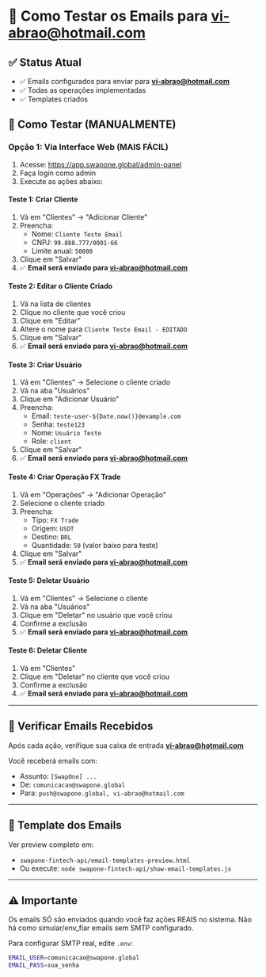 # 📧 Como Testar os Emails para vi-abrao@hotmail.com

## ✅ Status Atual

- ✅ Emails configurados para enviar para **vi-abrao@hotmail.com**
- ✅ Todas as operações implementadas
- ✅ Templates criados

## 🚀 Como Testar (MANUALMENTE)

### Opção 1: Via Interface Web (MAIS FÁCIL)

1. Acesse: https://app.swapone.global/admin-panel
2. Faça login como admin
3. Execute as ações abaixo:

#### Teste 1: Criar Cliente
1. Vá em "Clientes" → "Adicionar Cliente"
2. Preencha:
   - Nome: `Cliente Teste Email`
   - CNPJ: `99.888.777/0001-66`
   - Limite anual: `50000`
3. Clique em "Salvar"
4. ✅ **Email será enviado para vi-abrao@hotmail.com**

#### Teste 2: Editar o Cliente Criado
1. Vá na lista de clientes
2. Clique no cliente que você criou
3. Clique em "Editar"
4. Altere o nome para `Cliente Teste Email - EDITADO`
5. Clique em "Salvar"
6. ✅ **Email será enviado para vi-abrao@hotmail.com**

#### Teste 3: Criar Usuário
1. Vá em "Clientes" → Selecione o cliente criado
2. Vá na aba "Usuários"
3. Clique em "Adicionar Usuário"
4. Preencha:
   - Email: `teste-user-${Date.now()}@example.com`
   - Senha: `teste123`
   - Nome: `Usuário Teste`
   - Role: `client`
5. Clique em "Salvar"
6. ✅ **Email será enviado para vi-abrao@hotmail.com**

#### Teste 4: Criar Operação FX Trade
1. Vá em "Operações" → "Adicionar Operação"
2. Selecione o cliente criado
3. Preencha:
   - Tipo: `FX Trade`
   - Origem: `USDT`
   - Destino: `BRL`
   - Quantidade: `50` (valor baixo para teste)
4. Clique em "Salvar"
5. ✅ **Email será enviado para vi-abrao@hotmail.com**

#### Teste 5: Deletar Usuário
1. Vá em "Clientes" → Selecione o cliente
2. Vá na aba "Usuários"
3. Clique em "Deletar" no usuário que você criou
4. Confirme a exclusão
5. ✅ **Email será enviado para vi-abrao@hotmail.com**

#### Teste 6: Deletar Cliente
1. Vá em "Clientes"
2. Clique em "Deletar" no cliente que você criou
3. Confirme a exclusão
4. ✅ **Email será enviado para vi-abrao@hotmail.com**

---

## 📧 Verificar Emails Recebidos

Após cada ação, verifique sua caixa de entrada **vi-abrao@hotmail.com**

Você receberá emails com:
- Assunto: `[SwapOne] ...`
- De: `comunicacao@swapone.global`
- Para: `push@swapone.global, vi-abrao@hotmail.com`

---

## 📝 Template dos Emails

Ver preview completo em:
- `swapone-fintech-api/email-templates-preview.html`
- Ou execute: `node swapone-fintech-api/show-email-templates.js`

---

## ⚠️ Importante

Os emails SÓ são enviados quando você faz ações REAIS no sistema.
Não há como simular/env_fiar emails sem SMTP configurado.

Para configurar SMTP real, edite `.env`:
```bash
EMAIL_USER=comunicacao@swapone.global
EMAIL_PASS=sua_senha
```








